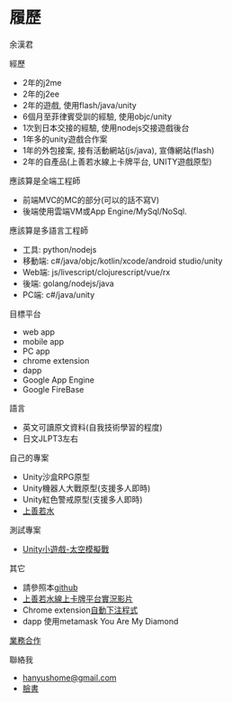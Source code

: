 # 履歷
余漢君

經歷
- 2年的j2me
- 2年的j2ee
- 2年的遊戲, 使用flash/java/unity
- 6個月至菲律賓受訓的經驗, 使用objc/unity
- 1次到日本交接的經驗, 使用nodejs交接遊戲後台
- 1年多的unity遊戲合作案
- 1年的外包接案, 接有活動網站(js/java), 宣傳網站(flash)
- 2年的自產品(上善若水線上卡牌平台, UNITY遊戲原型)

應該算是全端工程師
- 前端MVC的MC的部分(可以的話不寫V)
- 後端使用雲端VM或App Engine/MySql/NoSql.

應該算是多語言工程師
- 工具: python/nodejs
- 移動端: c#/java/objc/kotlin/xcode/android studio/unity
- Web端: js/livescript/clojurescript/vue/rx
- 後端: golang/nodejs/java
- PC端: c#/java/unity

目標平台
- web app
- mobile app
- PC app
- chrome extension
- dapp
- Google App Engine
- Google FireBase

語言
- 英文可讀原文資料(自我技術學習的程度)
- 日文JLPT3左右

自己的專案
- Unity沙盒RPG原型
- Unity機器人大戰原型(支援多人即時)
- Unity紅色警戒原型(支援多人即時)
- [上善若水](https://particle-979.appspot.com/manager/index.html)

測試專案
- [Unity小遊戲-太空模擬戰](https://storage.googleapis.com/particle-resources/works/spacewar/index.html)

其它
- 請參照本[github](https://github.com/HanYu1983/HanWork)
- [上善若水線上卡牌平台實況影片](https://www.youtube.com/watch?v=TX4Rn182urU&list=PLcReQCVhkEm2HQEbO5YkSEd_LGjMrj0vA)
- Chrome extension[自動下注程式](https://www.youtube.com/watch?v=FM9C7HB2kVs&feature=youtu.be)
- dapp 使用metamask You Are My Diamond

[業務合作](business.md)

聯絡我
- hanyushome@gmail.com
- [臉書](https://www.facebook.com/han.yu.100)
